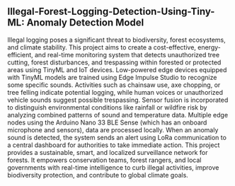 ## Illegal-Forest-Logging-Detection-Using-Tiny-ML: Anomaly Detection Model

Illegal logging poses a significant threat to biodiversity, forest ecosystems, and climate stability. This project aims to create a cost-effective, energy-efficient, and real-time monitoring system that detects unauthorized tree cutting, forest disturbances, and trespassing within forested or protected areas using TinyML and IoT devices. Low-powered edge devices equipped with TinyML models are trained using Edge Impulse Studio to recognize some specific sounds. Activities such as chainsaw use, axe chopping, or tree felling indicate potential logging, while human voices or unauthorized vehicle sounds suggest possible trespassing. Sensor fusion is incorporated to distinguish environmental conditions like rainfall or wildfire risk by analyzing combined patterns of sound and temperature data. Multiple edge nodes using the Arduino Nano 33 BLE Sense (which has an onboard microphone and sensors), data are processed locally. When an anomaly sound is detected, the system sends an alert using LoRa communication to a central dashboard for authorities to take immediate action. This project provides a sustainable, smart, and localized surveillance network for forests. It empowers conservation teams, forest rangers, and local governments with real-time intelligence to curb illegal activities, improve biodiversity protection, and contribute to global climate goals.
